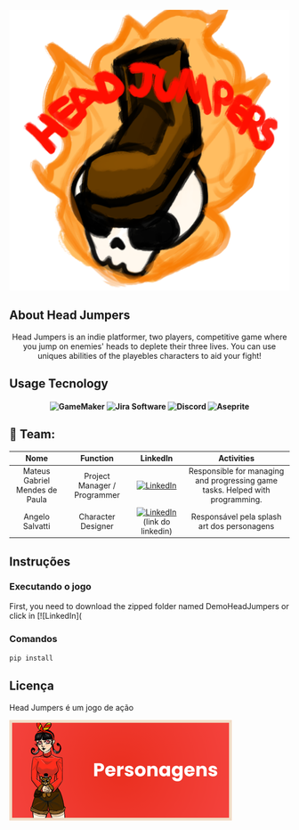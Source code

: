 <p align="center">
  <img src="/Img/logo_headjumpers_fire.png">
</p>

## About Head Jumpers

<div align="center">
Head Jumpers is an indie platformer, two players, competitive game where you jump on enemies' heads to deplete their three lives. You can use uniques abilities of the playebles characters to aid your fight!
</div>

## Usage Tecnology

<h4 align="center">
  
![GameMaker](https://img.shields.io/badge/GameMaker-black?style=for-the-badge&logo=gamemaker&labelColor=black)
![Jira Software](https://img.shields.io/badge/Jira-blue?style=for-the-badge&logo=jirasoftware&labelColor=blue)
![Discord](https://img.shields.io/badge/Discord-%235865F2?style=for-the-badge&logo=discord&logoColor=white&labelColor=235865F2)
![Aseprite](https://img.shields.io/badge/Aseprite-7D929E?style=for-the-badge&logo=aseprite&logoColor=white&labelColor=7D929E)

</h4>

## :busts_in_silhouette: Team:
| **Nome**| **Function** | **LinkedIn** | **Activities** |
|:----------------------:|:-----------------:|:----------------------------------------------------------:|:----------------------------------------------------------:|
| Mateus Gabriel Mendes de Paula | Project Manager / Programmer | [![LinkedIn](https://img.shields.io/badge/LinkedIn-blue?style=flat-square&logo=linkedin&labelColor=blue)](https://www.linkedin.com/in/mateus-gabriel-mendes-de-paula-9589891b2/)|Responsible for managing and progressing game tasks. Helped with programming. |
| Angelo Salvatti | Character Designer | [![LinkedIn](https://img.shields.io/badge/LinkedIn-blue?style=flat-square&logo=linkedin&labelColor=blue)](https://www.linkedin.com/in/mateus-gabriel-mendes-de-paula-9589891b2/)(link do linkedin) | Responsável pela splash art dos personagens |

## Instruções
### Executando o jogo

First, you need to download the zipped folder named DemoHeadJumpers or click in [![LinkedIn](


### Comandos

```bash
pip install
```

## Licença

Head Jumpers é um jogo de ação

![banner_characters](https://github.com/wavering-ruby/Head-Jumpers/blob/main/banner_characters.png)
